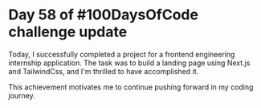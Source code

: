 # Day 58 of #100DaysOfCode challenge update

Today, I successfully completed a project for a frontend engineering internship application. The task was to build a landing page using Next.js and TailwindCss, and I'm thrilled to have accomplished it. 

This achievement motivates me to continue pushing forward in my coding journey. 